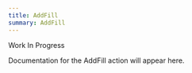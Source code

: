 ```yaml
---
title: AddFill
summary: AddFill
---
```


Work In Progress

Documentation for the AddFill action will appear here.